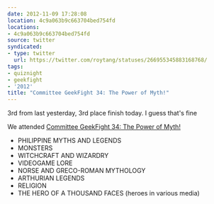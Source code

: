 ```yaml
---
date: 2012-11-09 17:28:08
location: 4c9a063b9c663704bed754fd
locations:
- 4c9a063b9c663704bed754fd
source: twitter
syndicated:
- type: twitter
  url: https://twitter.com/roytang/statuses/266955345883168768/
tags:
- quiznight
- geekfight
- '2012'
title: "Committee GeekFight 34: The Power of Myth!"
---
```


3rd from last yesterday, 3rd place finish today. I guess that's fine

We attended [Committee GeekFight 34: The Power of Myth!](https://www.facebook.com/events/270853179700207/)

- PHILIPPINE MYTHS AND LEGENDS
- MONSTERS
- WITCHCRAFT AND WIZARDRY
- VIDEOGAME LORE
- NORSE AND GRECO-ROMAN MYTHOLOGY
- ARTHURIAN LEGENDS
- RELIGION
- THE HERO OF A THOUSAND FACES (heroes in various media)